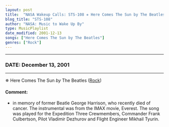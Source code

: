 ```yaml
---
layout: post
title:  "NASA Wakeup Calls: STS-108 ✵ Here Comes The Sun by The Beatles ✫ December 13, 2001"
blog_title: "STS-108"
author: "NASA: Music to Wake Up By"
type: MusicPlaylist
date_modified: 2001-12-13
songs: ["Here Comes The Sun by The Beatles"]
genres: ["Rock"]
---
```


----
### DATE: December 13, 2001
----
✵ Here Comes The Sun *by* The Beatles ([Rock](https://www.discogs.com/genre/Rock)) <a target="blank_" href="https://www.discogs.com/The-Beatles-Here-Comes-The-Sun/master/1314973">
    <i class="fas fa-compact-disc"
       title="Discogs entry for this song"
       alt="Discogs entry for this song"
       style="font-size: 1.1em;"></i></a>
    

#### Comment:
* in memory of former Beatle George Harrison, who recently died of cancer. The instrumental was from the IMAX movie, Everest. The song was played for the Expedition Three Crewmembers, Commander Frank Culbertson, Pilot Vladimir Dezhurov and Flight Engineer Mikhail Tyurin.



<br/>
<center>
	<a target="_blank"
	   href="https://twitter.com/intent/tweet?hashtags=Space,NASA,Playlist,NASAWakeupCalls,SpaceProgram&text=🚀 {{ page.author}}, {{ page.title }}. {{ site.url }}{{ page.url }}&via=nasawakeupcalls"><i class="fab fa-twitter" title="Tweet this page" alt="Tweet this page" style="font-size: 1.3em;"></i></a>
	&nbsp; 	<i class="fas fa-user-astronaut" style="font-size: 1.5em;"></i> &nbsp;
    <a id="custom_amazon_link"
       type="amzn" search="#"
       category="popular music">
    <i class="fab fa-amazon" style="font-size: 1.3em;"></i></a>
</center>

<!-- Randomly resolve an individual entry from a song array -->
<script src="/assets/javascript/seedrandom.min.js"></script>
<script>
  var wake_me_up = ["Here Comes The Sun by The Beatles"];
  var prng = new Math.seedrandom();
  function randomSong() {
    song = wake_me_up[Math.floor(Math.random() * wake_me_up.length)];
    var amazon_link = document.getElementById("custom_amazon_link");
    amazon_link.setAttribute("search", song);
  }
  window.onload = randomSong();
</script>
